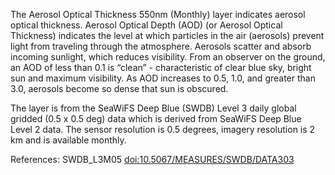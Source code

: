 The Aerosol Optical Thickness 550nm (Monthly) layer indicates aerosol optical thickness. Aerosol Optical Depth (AOD) (or Aerosol Optical Thickness) indicates the level at which particles in the air (aerosols) prevent light from traveling through the atmosphere. Aerosols scatter and absorb incoming sunlight, which reduces visibility. From an observer on the ground, an AOD of less than 0.1 is “clean” - characteristic of clear blue sky, bright sun and maximum visibility. As AOD increases to 0.5, 1.0, and greater than 3.0, aerosols become so dense that sun is obscured.

The layer is from the SeaWiFS Deep Blue (SWDB) Level 3 daily global gridded (0.5 x 0.5 deg) data which is derived from SeaWiFS Deep Blue Level 2 data. The sensor resolution is 0.5 degrees, imagery resolution is 2 km and is available monthly.

References: SWDB_L3M05 [doi:10.5067/MEASURES/SWDB/DATA303](https://doi.org/10.5067/MEASURES/SWDB/DATA303)
